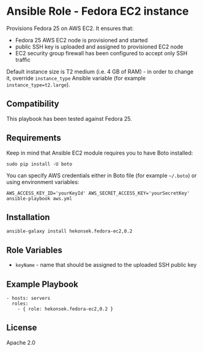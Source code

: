 Ansible Role - Fedora EC2 instance
=========

Provisions Fedora 25 on AWS EC2. It ensures that:
- Fedora 25 AWS EC2 node is provisioned and started
- public SSH key is uploaded and assigned to provisioned EC2 node
- EC2 security group firewall has been configured to accept only SSH traffic

Default instance size is T2 medium (i.e. 4 GB of RAM) - in order to change it, override `instance_type` Ansible variable (for example `instance_type=t2.large`).

## Compatibility

This playbook has been tested against Fedora 25.

Requirements
------------

Keep in mind that Ansible EC2 module requires you to have Boto installed: 

    sudo pip install -U boto

You can specify AWS credentials either in Boto file (for example `~/.boto`) or using environment variables:
    
    AWS_ACCESS_KEY_ID='yourKeyId' AWS_SECRET_ACCESS_KEY='yourSecretKey' ansible-playbook aws.yml

## Installation 

    ansible-galaxy install hekonsek.fedora-ec2,0.2

Role Variables
--------------

- `keyName` - name that should be assigned to the uploaded SSH public key 

Example Playbook
----------------

    - hosts: servers
      roles:
        - { role: hekonsek.fedora-ec2,0.2 }

License
-------

Apache 2.0